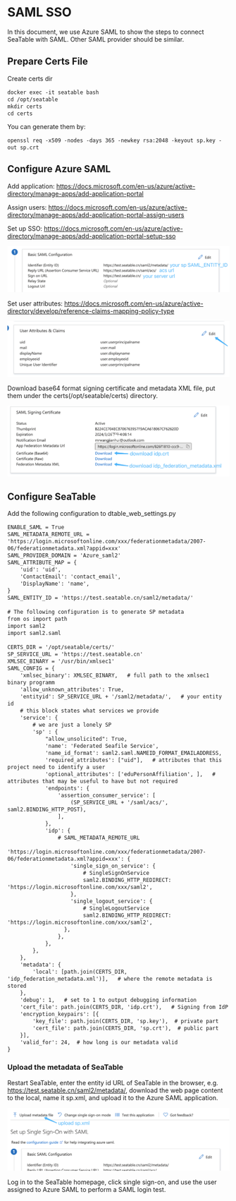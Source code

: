 # SAML SSO

In this document, we use Azure SAML to show the steps to connect SeaTable with SAML. Other SAML provider should be similar.

## Prepare Certs File

Create certs dir

```
docker exec -it seatable bash
cd /opt/seatable
mkdir certs
cd certs
```

You can generate them by:

```
openssl req -x509 -nodes -days 365 -newkey rsa:2048 -keyout sp.key -out sp.crt
```

## Configure Azure SAML

Add application: <https://docs.microsoft.com/en-us/azure/active-directory/manage-apps/add-application-portal>

Assign users: <https://docs.microsoft.com/en-us/azure/active-directory/manage-apps/add-application-portal-assign-users>

Set up SSO: <https://docs.microsoft.com/en-us/azure/active-directory/manage-apps/add-application-portal-setup-sso>

![](../../images/auto-upload/003.png)

Set user attributes: <https://docs.microsoft.com/en-us/azure/active-directory/develop/reference-claims-mapping-policy-type>

![](../../images/auto-upload/004.png)

Download base64 format signing certificate and metadata XML file, put them under the certs(/opt/seatable/certs) directory.

![](../../images/auto-upload/001.png)

## Configure SeaTable

Add the following configuration to dtable_web_settings.py

```
ENABLE_SAML = True
SAML_METADATA_REMOTE_URL = 'https://login.microsoftonline.com/xxx/federationmetadata/2007-06/federationmetadata.xml?appid=xxx'
SAML_PROVIDER_DOMAIN = 'Azure_saml2'
SAML_ATTRIBUTE_MAP = {
    'uid': 'uid',
    'ContactEmail': 'contact_email',
    'DisplayName': 'name',
}
SAML_ENTITY_ID = 'https://test.seatable.cn/saml2/metadata/'

# The following configuration is to generate SP metadata
from os import path
import saml2
import saml2.saml

CERTS_DIR = '/opt/seatable/certs/'
SP_SERVICE_URL = 'https://test.seatable.cn'
XMLSEC_BINARY = '/usr/bin/xmlsec1'
SAML_CONFIG = {
    'xmlsec_binary': XMLSEC_BINARY,   # full path to the xmlsec1 binary programm
    'allow_unknown_attributes': True,
    'entityid': SP_SERVICE_URL + '/saml2/metadata/',   # your entity id
    # this block states what services we provide
    'service': {
        # we are just a lonely SP
        'sp' : {
            "allow_unsolicited": True,
            'name': 'Federated Seafile Service',
            'name_id_format': saml2.saml.NAMEID_FORMAT_EMAILADDRESS,
            'required_attributes': ["uid"],   # attributes that this project need to identify a user
            'optional_attributes': ['eduPersonAffiliation', ],   # attributes that may be useful to have but not required
            'endpoints': {
                'assertion_consumer_service': [
                    (SP_SERVICE_URL + '/saml/acs/', saml2.BINDING_HTTP_POST),
                ],
            },
            'idp': {
                # SAML_METADATA_REMOTE_URL
                'https://login.microsoftonline.com/xxx/federationmetadata/2007-06/federationmetadata.xml?appid=xxx': {
                    'single_sign_on_service': {
                        # SingleSignOnService
                        saml2.BINDING_HTTP_REDIRECT: 'https://login.microsoftonline.com/xxx/saml2',
                    },
                    'single_logout_service': {
                        # SingleLogoutService
                        saml2.BINDING_HTTP_REDIRECT: 'https://login.microsoftonline.com/xxx/saml2',
                  },
                },
            },
        },
    },
    'metadata': {
        'local': [path.join(CERTS_DIR, 'idp_federation_metadata.xml')],   # where the remote metadata is stored
    },
    'debug': 1,   # set to 1 to output debugging information
    'cert_file': path.join(CERTS_DIR, 'idp.crt'),   # Signing from IdP
    'encryption_keypairs': [{
        'key_file': path.join(CERTS_DIR, 'sp.key'),  # private part
        'cert_file': path.join(CERTS_DIR, 'sp.crt'),  # public part
    }],
    'valid_for': 24,  # how long is our metadata valid
}

```

### Upload the metadata of SeaTable

Restart SeaTable, enter the entity id URL of SeaTable in the browser, e.g. <https://test.seatable.cn/saml2/metadata/>, download the web page content to the local, name it sp.xml, and upload it to the Azure SAML application.

![](../../images/auto-upload/002.png)

Log in to the SeaTable homepage, click single sign-on, and use the user assigned to Azure SAML to perform a SAML login test.

